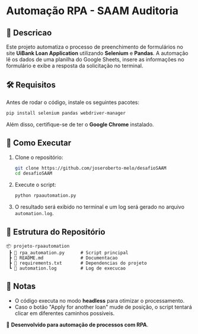 # Automação RPA - SAAM Auditoria

## 📌 Descricao
Este projeto automatiza o processo de preenchimento de formulários no site **UiBank Loan Application** utilizando **Selenium** e **Pandas**. A automação lê os dados de uma planilha do Google Sheets, insere as informações no formulário e exibe a resposta da solicitação no terminal.

## 🛠 Requisitos
Antes de rodar o código, instale os seguintes pacotes:

```sh
pip install selenium pandas webdriver-manager
```

Além disso, certifique-se de ter o **Google Chrome** instalado.

## 🚀 Como Executar
1. Clone o repositório:
   ```sh
   git clone https://github.com/joseroberto-melo/desafioSAAM
   cd desafioSAAM
   ```
2. Execute o script:
   ```sh
   python rpaautomation.py
   ```
3. O resultado será exibido no terminal e um log será gerado no arquivo `automation.log`.

## 📂 Estrutura do Repositório
```
📦 projeto-rpaautomation
 ┣ 📜 rpa_automation.py      # Script principal
 ┣ 📜 README.md              # Documentacao
 ┣ 📜 requirements.txt       # Dependencias do projeto
 ┗ 📜 automation.log         # Log de execucao
```

## 📄 Notas
- O código executa no modo **headless** para otimizar o processamento.
- Caso o botão "Apply for another loan" mude de posição, o script tentará clicar em diferentes caminhos possíveis.

🚀 **Desenvolvido para automação de processos com RPA**.

